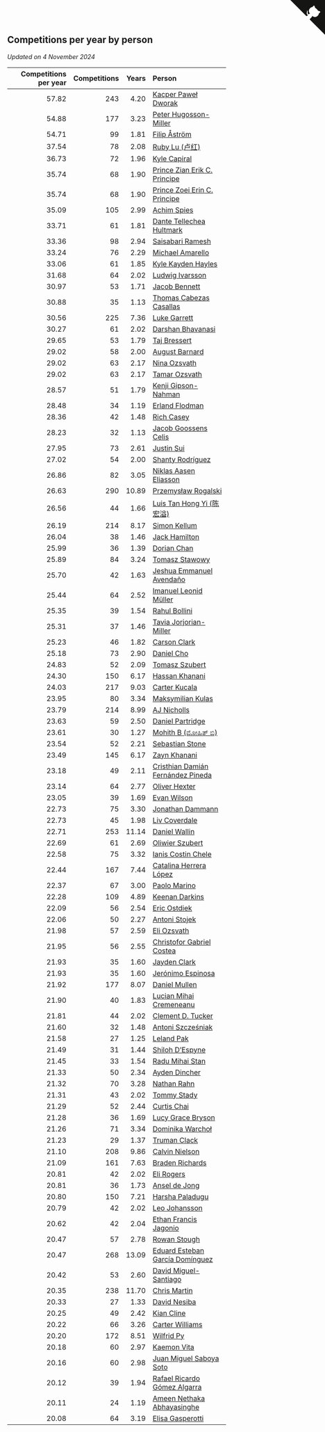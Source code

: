 ## Competitions per year by person

*Updated on  4 November 2024*

| Competitions per year | Competitions | Years | Person |
| ---: | ---: | ---: | :--- |
| 57.82 | 243 | 4.20 | [Kacper Paweł Dworak](https://www.worldcubeassociation.org/persons/2020DWOR01) |
| 54.88 | 177 | 3.23 | [Peter Hugosson-Miller](https://www.worldcubeassociation.org/persons/2021HUGO01) |
| 54.71 | 99 | 1.81 | [Filip Åström](https://www.worldcubeassociation.org/persons/2023ASTR01) |
| 37.54 | 78 | 2.08 | [Ruby Lu (卢红)](https://www.worldcubeassociation.org/persons/2022LURU01) |
| 36.73 | 72 | 1.96 | [Kyle Capiral](https://www.worldcubeassociation.org/persons/2022CAPI02) |
| 35.74 | 68 | 1.90 | [Prince Zian Erik C. Principe](https://www.worldcubeassociation.org/persons/2022PRIN08) |
| 35.74 | 68 | 1.90 | [Prince Zoei Erin C. Principe](https://www.worldcubeassociation.org/persons/2022PRIN09) |
| 35.09 | 105 | 2.99 | [Achim Spies](https://www.worldcubeassociation.org/persons/2021SPIE01) |
| 33.71 | 61 | 1.81 | [Dante Tellechea Hultmark](https://www.worldcubeassociation.org/persons/2023HULT01) |
| 33.36 | 98 | 2.94 | [Saisabari Ramesh](https://www.worldcubeassociation.org/persons/2021RAME01) |
| 33.24 | 76 | 2.29 | [Michael Amarello](https://www.worldcubeassociation.org/persons/2022AMAR09) |
| 33.06 | 61 | 1.85 | [Kyle Kayden Hayles](https://www.worldcubeassociation.org/persons/2022HAYL02) |
| 31.68 | 64 | 2.02 | [Ludwig Ivarsson](https://www.worldcubeassociation.org/persons/2022IVAR01) |
| 30.97 | 53 | 1.71 | [Jacob Bennett](https://www.worldcubeassociation.org/persons/2023BENN04) |
| 30.88 | 35 | 1.13 | [Thomas Cabezas Casallas](https://www.worldcubeassociation.org/persons/2023CASA08) |
| 30.56 | 225 | 7.36 | [Luke Garrett](https://www.worldcubeassociation.org/persons/2017GARR05) |
| 30.27 | 61 | 2.02 | [Darshan Bhavanasi](https://www.worldcubeassociation.org/persons/2022BHAV01) |
| 29.65 | 53 | 1.79 | [Taj Bressert](https://www.worldcubeassociation.org/persons/2023BRES01) |
| 29.02 | 58 | 2.00 | [August Barnard](https://www.worldcubeassociation.org/persons/2022BARN21) |
| 29.02 | 63 | 2.17 | [Nina Ozsvath](https://www.worldcubeassociation.org/persons/2022OZSV03) |
| 29.02 | 63 | 2.17 | [Tamar Ozsvath](https://www.worldcubeassociation.org/persons/2022OZSV04) |
| 28.57 | 51 | 1.79 | [Kenji Gipson-Nahman](https://www.worldcubeassociation.org/persons/2023GIPS01) |
| 28.48 | 34 | 1.19 | [Erland Flodman](https://www.worldcubeassociation.org/persons/2023FLOD01) |
| 28.36 | 42 | 1.48 | [Rich Casey](https://www.worldcubeassociation.org/persons/2023CASE06) |
| 28.23 | 32 | 1.13 | [Jacob Goossens Celis](https://www.worldcubeassociation.org/persons/2023CELI06) |
| 27.95 | 73 | 2.61 | [Justin Sui](https://www.worldcubeassociation.org/persons/2022SUIJ01) |
| 27.02 | 54 | 2.00 | [Shanty Rodríguez](https://www.worldcubeassociation.org/persons/2022CUBI01) |
| 26.86 | 82 | 3.05 | [Niklas Aasen Eliasson](https://www.worldcubeassociation.org/persons/2021ELIA01) |
| 26.63 | 290 | 10.89 | [Przemysław Rogalski](https://www.worldcubeassociation.org/persons/2013ROGA02) |
| 26.56 | 44 | 1.66 | [Luis Tan Hong Yi (陈宏溢)](https://www.worldcubeassociation.org/persons/2023YILU01) |
| 26.19 | 214 | 8.17 | [Simon Kellum](https://www.worldcubeassociation.org/persons/2016KELL12) |
| 26.04 | 38 | 1.46 | [Jack Hamilton](https://www.worldcubeassociation.org/persons/2023HAMI08) |
| 25.99 | 36 | 1.39 | [Dorian Chan](https://www.worldcubeassociation.org/persons/2023DORI01) |
| 25.89 | 84 | 3.24 | [Tomasz Stawowy](https://www.worldcubeassociation.org/persons/2021STAW01) |
| 25.70 | 42 | 1.63 | [Jeshua Emmanuel Avendaño](https://www.worldcubeassociation.org/persons/2023AVEN01) |
| 25.44 | 64 | 2.52 | [Imanuel Leonid Müller](https://www.worldcubeassociation.org/persons/2022MULL02) |
| 25.35 | 39 | 1.54 | [Rahul Bollini](https://www.worldcubeassociation.org/persons/2023BOLL01) |
| 25.31 | 37 | 1.46 | [Tavia Jorjorian-Miller](https://www.worldcubeassociation.org/persons/2023JORJ01) |
| 25.23 | 46 | 1.82 | [Carson Clark](https://www.worldcubeassociation.org/persons/2023CLAR02) |
| 25.18 | 73 | 2.90 | [Daniel Cho](https://www.worldcubeassociation.org/persons/2021CHOD01) |
| 24.83 | 52 | 2.09 | [Tomasz Szubert](https://www.worldcubeassociation.org/persons/2022SZUB02) |
| 24.30 | 150 | 6.17 | [Hassan Khanani](https://www.worldcubeassociation.org/persons/2018KHAN26) |
| 24.03 | 217 | 9.03 | [Carter Kucala](https://www.worldcubeassociation.org/persons/2015KUCA01) |
| 23.95 | 80 | 3.34 | [Maksymilian Kulas](https://www.worldcubeassociation.org/persons/2021KULA02) |
| 23.79 | 214 | 8.99 | [AJ Nicholls](https://www.worldcubeassociation.org/persons/2015NICH04) |
| 23.63 | 59 | 2.50 | [Daniel Partridge](https://www.worldcubeassociation.org/persons/2022PART02) |
| 23.61 | 30 | 1.27 | [Mohith B (ಮೋಹಿತ್ ಬಿ)](https://www.worldcubeassociation.org/persons/2023BMOH01) |
| 23.54 | 52 | 2.21 | [Sebastian Stone](https://www.worldcubeassociation.org/persons/2022STON09) |
| 23.49 | 145 | 6.17 | [Zayn Khanani](https://www.worldcubeassociation.org/persons/2018KHAN28) |
| 23.18 | 49 | 2.11 | [Cristhian Damián Fernández Pineda](https://www.worldcubeassociation.org/persons/2022PINE05) |
| 23.14 | 64 | 2.77 | [Oliver Hexter](https://www.worldcubeassociation.org/persons/2022HEXT01) |
| 23.05 | 39 | 1.69 | [Evan Wilson](https://www.worldcubeassociation.org/persons/2023WILS11) |
| 22.73 | 75 | 3.30 | [Jonathan Dammann](https://www.worldcubeassociation.org/persons/2021DAMM01) |
| 22.73 | 45 | 1.98 | [Liv Coverdale](https://www.worldcubeassociation.org/persons/2022COVE02) |
| 22.71 | 253 | 11.14 | [Daniel Wallin](https://www.worldcubeassociation.org/persons/2013WALL03) |
| 22.69 | 61 | 2.69 | [Oliwier Szubert](https://www.worldcubeassociation.org/persons/2022SZUB01) |
| 22.58 | 75 | 3.32 | [Ianis Costin Chele](https://www.worldcubeassociation.org/persons/2021CHEL01) |
| 22.44 | 167 | 7.44 | [Catalina Herrera López](https://www.worldcubeassociation.org/persons/2017LOPE31) |
| 22.37 | 67 | 3.00 | [Paolo Marino](https://www.worldcubeassociation.org/persons/2021MARI04) |
| 22.28 | 109 | 4.89 | [Keenan Darkins](https://www.worldcubeassociation.org/persons/2019DARK02) |
| 22.09 | 56 | 2.54 | [Eric Ostdiek](https://www.worldcubeassociation.org/persons/2022OSTD01) |
| 22.06 | 50 | 2.27 | [Antoni Stojek](https://www.worldcubeassociation.org/persons/2022STOJ03) |
| 21.98 | 57 | 2.59 | [Eli Ozsvath](https://www.worldcubeassociation.org/persons/2022OZSV01) |
| 21.95 | 56 | 2.55 | [Christofor Gabriel Costea](https://www.worldcubeassociation.org/persons/2022COST03) |
| 21.93 | 35 | 1.60 | [Jayden Clark](https://www.worldcubeassociation.org/persons/2023CLAR13) |
| 21.93 | 35 | 1.60 | [Jerónimo Espinosa](https://www.worldcubeassociation.org/persons/2023ESPI07) |
| 21.92 | 177 | 8.07 | [Daniel Mullen](https://www.worldcubeassociation.org/persons/2016MULL04) |
| 21.90 | 40 | 1.83 | [Lucian Mihai Cremeneanu](https://www.worldcubeassociation.org/persons/2023CREM01) |
| 21.81 | 44 | 2.02 | [Clement D. Tucker](https://www.worldcubeassociation.org/persons/2022TUCK09) |
| 21.60 | 32 | 1.48 | [Antoni Szcześniak](https://www.worldcubeassociation.org/persons/2023SZCZ04) |
| 21.58 | 27 | 1.25 | [Leland Pak](https://www.worldcubeassociation.org/persons/2023PAKL02) |
| 21.49 | 31 | 1.44 | [Shiloh D’Espyne](https://www.worldcubeassociation.org/persons/2023DESP01) |
| 21.45 | 33 | 1.54 | [Radu Mihai Stan](https://www.worldcubeassociation.org/persons/2023STAN09) |
| 21.33 | 50 | 2.34 | [Ayden Dincher](https://www.worldcubeassociation.org/persons/2022DINC01) |
| 21.32 | 70 | 3.28 | [Nathan Rahn](https://www.worldcubeassociation.org/persons/2021RAHN01) |
| 21.31 | 43 | 2.02 | [Tommy Stady](https://www.worldcubeassociation.org/persons/2022STAD01) |
| 21.29 | 52 | 2.44 | [Curtis Chai](https://www.worldcubeassociation.org/persons/2022CHAI02) |
| 21.28 | 36 | 1.69 | [Lucy Grace Bryson](https://www.worldcubeassociation.org/persons/2023BRYS01) |
| 21.26 | 71 | 3.34 | [Dominika Warchoł](https://www.worldcubeassociation.org/persons/2021WARC01) |
| 21.23 | 29 | 1.37 | [Truman Clack](https://www.worldcubeassociation.org/persons/2023CLAC02) |
| 21.10 | 208 | 9.86 | [Calvin Nielson](https://www.worldcubeassociation.org/persons/2014NIEL03) |
| 21.09 | 161 | 7.63 | [Braden Richards](https://www.worldcubeassociation.org/persons/2017RICH02) |
| 20.81 | 42 | 2.02 | [Eli Rogers](https://www.worldcubeassociation.org/persons/2022ROGE05) |
| 20.81 | 36 | 1.73 | [Ansel de Jong](https://www.worldcubeassociation.org/persons/2023JONG01) |
| 20.80 | 150 | 7.21 | [Harsha Paladugu](https://www.worldcubeassociation.org/persons/2017PALA08) |
| 20.79 | 42 | 2.02 | [Leo Johansson](https://www.worldcubeassociation.org/persons/2022JOHA08) |
| 20.62 | 42 | 2.04 | [Ethan Francis Jagonio](https://www.worldcubeassociation.org/persons/2022JAGO03) |
| 20.47 | 57 | 2.78 | [Rowan Stough](https://www.worldcubeassociation.org/persons/2022STOU01) |
| 20.47 | 268 | 13.09 | [Eduard Esteban García Domínguez](https://www.worldcubeassociation.org/persons/2011EDUA01) |
| 20.42 | 53 | 2.60 | [David Miguel-Santiago](https://www.worldcubeassociation.org/persons/2022MIGU02) |
| 20.35 | 238 | 11.70 | [Chris Martin](https://www.worldcubeassociation.org/persons/2013MART03) |
| 20.33 | 27 | 1.33 | [David Nesiba](https://www.worldcubeassociation.org/persons/2023NESI01) |
| 20.25 | 49 | 2.42 | [Kian Cline](https://www.worldcubeassociation.org/persons/2022CLIN01) |
| 20.22 | 66 | 3.26 | [Carter Williams](https://www.worldcubeassociation.org/persons/2021WILL06) |
| 20.20 | 172 | 8.51 | [Wilfrid Py](https://www.worldcubeassociation.org/persons/2016PYWI01) |
| 20.18 | 60 | 2.97 | [Kaemon Vita](https://www.worldcubeassociation.org/persons/2021VITA01) |
| 20.16 | 60 | 2.98 | [Juan Miguel Saboya Soto](https://www.worldcubeassociation.org/persons/2021SOTO01) |
| 20.12 | 39 | 1.94 | [Rafael Ricardo Gómez Algarra](https://www.worldcubeassociation.org/persons/2022ALGA01) |
| 20.11 | 24 | 1.19 | [Ameen Nethaka Abhayasinghe](https://www.worldcubeassociation.org/persons/2023ABHA02) |
| 20.08 | 64 | 3.19 | [Elisa Gasperotti](https://www.worldcubeassociation.org/persons/2021GASP01) |


<a href="https://github.com/jonatanklosko/wca_statistics" class="github-corner" aria-label="View source on Github"><svg width="80" height="80" viewBox="0 0 250 250" style="fill:#151513; color:#fff; position: absolute; top: 0; border: 0; right: 0;" aria-hidden="true"><path d="M0,0 L115,115 L130,115 L142,142 L250,250 L250,0 Z"></path><path d="M128.3,109.0 C113.8,99.7 119.0,89.6 119.0,89.6 C122.0,82.7 120.5,78.6 120.5,78.6 C119.2,72.0 123.4,76.3 123.4,76.3 C127.3,80.9 125.5,87.3 125.5,87.3 C122.9,97.6 130.6,101.9 134.4,103.2" fill="currentColor" style="transform-origin: 130px 106px;" class="octo-arm"></path><path d="M115.0,115.0 C114.9,115.1 118.7,116.5 119.8,115.4 L133.7,101.6 C136.9,99.2 139.9,98.4 142.2,98.6 C133.8,88.0 127.5,74.4 143.8,58.0 C148.5,53.4 154.0,51.2 159.7,51.0 C160.3,49.4 163.2,43.6 171.4,40.1 C171.4,40.1 176.1,42.5 178.8,56.2 C183.1,58.6 187.2,61.8 190.9,65.4 C194.5,69.0 197.7,73.2 200.1,77.6 C213.8,80.2 216.3,84.9 216.3,84.9 C212.7,93.1 206.9,96.0 205.4,96.6 C205.1,102.4 203.0,107.8 198.3,112.5 C181.9,128.9 168.3,122.5 157.7,114.1 C157.9,116.9 156.7,120.9 152.7,124.9 L141.0,136.5 C139.8,137.7 141.6,141.9 141.8,141.8 Z" fill="currentColor" class="octo-body"></path></svg></a><style>.github-corner:hover .octo-arm{animation:octocat-wave 560ms ease-in-out}@keyframes octocat-wave{0%,100%{transform:rotate(0)}20%,60%{transform:rotate(-25deg)}40%,80%{transform:rotate(10deg)}}@media (max-width:500px){.github-corner:hover .octo-arm{animation:none}.github-corner .octo-arm{animation:octocat-wave 560ms ease-in-out}}</style>
